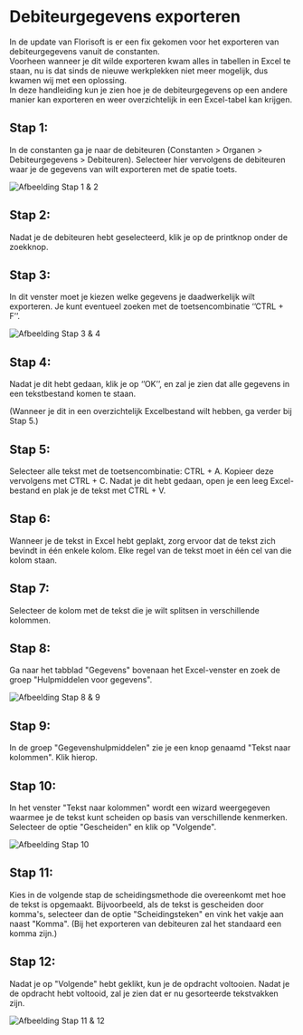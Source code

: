 # Debiteurgegevens exporteren

In de update van Florisoft is er een fix gekomen voor het exporteren van debiteurgegevens vanuit de constanten.  
Voorheen wanneer je dit wilde exporteren kwam alles in tabellen in Excel te staan, nu is dat sinds de nieuwe werkplekken niet meer mogelijk, dus kwamen wij met een oplossing.  
In deze handleiding kun je zien hoe je de debiteurgegevens op een andere manier kan exporteren en weer overzichtelijk in een Excel-tabel kan krijgen.

## Stap 1:
In de constanten ga je naar de debiteuren (Constanten > Organen > Debiteurgegevens > Debiteuren). Selecteer hier vervolgens de debiteuren waar je de gegevens van wilt exporteren met de spatie toets.

![Afbeelding Stap 1 & 2](https://github.com/FloralTradeGroup/Florisoft/assets/120085682/bc57e77c-f912-4b8d-9e13-d7a099b69a4b)

## Stap 2:
Nadat je de debiteuren hebt geselecteerd, klik je op de printknop onder de zoekknop.

## Stap 3:
In dit venster moet je kiezen welke gegevens je daadwerkelijk wilt exporteren. Je kunt eventueel zoeken met de toetsencombinatie ‘’CTRL + F’’.

![Afbeelding Stap 3 & 4](https://github.com/FloralTradeGroup/Florisoft/assets/120085682/36ab51f4-a2e7-486e-ac9b-47a916931ce2)

## Stap 4:
Nadat je dit hebt gedaan, klik je op ‘’OK’’, en zal je zien dat alle gegevens in een tekstbestand komen te staan.

(Wanneer je dit in een overzichtelijk Excelbestand wilt hebben, ga verder bij Stap 5.)

## Stap 5:
Selecteer alle tekst met de toetsencombinatie: CTRL + A. Kopieer deze vervolgens met CTRL + C. Nadat je dit hebt gedaan, open je een leeg Excel-bestand en plak je de tekst met CTRL + V.

## Stap 6: 
Wanneer je de tekst in Excel hebt geplakt, zorg ervoor dat de tekst zich bevindt in één enkele kolom. Elke regel van de tekst moet in één cel van die kolom staan.

## Stap 7: 
Selecteer de kolom met de tekst die je wilt splitsen in verschillende kolommen.

## Stap 8: 
Ga naar het tabblad "Gegevens" bovenaan het Excel-venster en zoek de groep "Hulpmiddelen voor gegevens".

![Afbeelding Stap 8 & 9](https://github.com/FloralTradeGroup/Florisoft/assets/120085682/98d48b94-f9c4-4f76-bd03-741c5c5de3e1)

## Stap 9: 
In de groep "Gegevenshulpmiddelen" zie je een knop genaamd "Tekst naar kolommen". Klik hierop.

## Stap 10: 
In het venster "Tekst naar kolommen" wordt een wizard weergegeven waarmee je de tekst kunt scheiden op basis van verschillende kenmerken. Selecteer de optie "Gescheiden" en klik op "Volgende".

![Afbeelding Stap 10](https://github.com/FloralTradeGroup/Florisoft/assets/120085682/292533fc-905d-475b-be3f-c735b3240282)

## Stap 11: 
Kies in de volgende stap de scheidingsmethode die overeenkomt met hoe de tekst is opgemaakt. Bijvoorbeeld, als de tekst is gescheiden door komma's, selecteer dan de optie "Scheidingsteken" en vink het vakje aan naast "Komma". (Bij het exporteren van debiteuren zal het standaard een komma zijn.)

## Stap 12: 
Nadat je op "Volgende" hebt geklikt, kun je de opdracht voltooien. Nadat je de opdracht hebt voltooid, zal je zien dat er nu gesorteerde tekstvakken zijn.

![Afbeelding Stap 11 & 12](https://github.com/FloralTradeGroup/Florisoft/assets/120085682/cd41affc-3178-405a-8f9b-7c31f462ace4)

